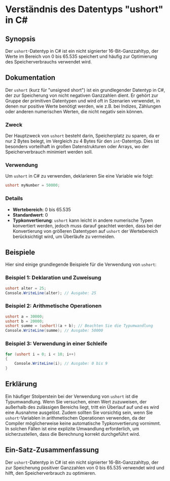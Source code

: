 <!--
Meta Description: # Verständnis des Datentyps "ushort" in C# ## Synopsis Der `ushort`-Datentyp in C# ist ein nicht signierter 16-Bit-Ganzzahltyp, der Werte im Bereich v...
Meta Keywords: ushort, der, von, ist, ein
-->

# Verständnis des Datentyps "ushort" in C#

## Synopsis
Der `ushort`-Datentyp in C# ist ein nicht signierter 16-Bit-Ganzzahltyp, der Werte im Bereich von 0 bis 65.535 speichert und häufig zur Optimierung des Speicherverbrauchs verwendet wird.

## Dokumentation
Der `ushort` (kurz für "unsigned short") ist ein grundlegender Datentyp in C#, der zur Speicherung von nicht negativen Ganzzahlen dient. Er gehört zur Gruppe der primitiven Datentypen und wird oft in Szenarien verwendet, in denen nur positive Werte benötigt werden, wie z.B. bei Indizes, Zählungen oder anderen numerischen Werten, die nicht negativ sein können.

### Zweck
Der Hauptzweck von `ushort` besteht darin, Speicherplatz zu sparen, da er nur 2 Bytes belegt, im Vergleich zu 4 Bytes für den `int`-Datentyp. Dies ist besonders vorteilhaft in großen Datenstrukturen oder Arrays, wo der Speicherverbrauch minimiert werden soll.

### Verwendung
Um `ushort` in C# zu verwenden, deklarieren Sie eine Variable wie folgt:
```csharp
ushort myNumber = 50000;
```

### Details
- **Wertebereich**: 0 bis 65.535
- **Standardwert**: 0
- **Typkonvertierung**: `ushort` kann leicht in andere numerische Typen konvertiert werden, jedoch muss darauf geachtet werden, dass bei der Konvertierung von größeren Datentypen auf `ushort` der Wertebereich berücksichtigt wird, um Überläufe zu vermeiden.

## Beispiele
Hier sind einige grundlegende Beispiele für die Verwendung von `ushort`:

### Beispiel 1: Deklaration und Zuweisung
```csharp
ushort alter = 25;
Console.WriteLine(alter); // Ausgabe: 25
```

### Beispiel 2: Arithmetische Operationen
```csharp
ushort a = 30000;
ushort b = 20000;
ushort summe = (ushort)(a + b); // Beachten Sie die Typumwandlung
Console.WriteLine(summe); // Ausgabe: 50000
```

### Beispiel 3: Verwendung in einer Schleife
```csharp
for (ushort i = 0; i < 10; i++)
{
    Console.WriteLine(i); // Ausgabe: 0 bis 9
}
```

## Erklärung
Ein häufiger Stolperstein bei der Verwendung von `ushort` ist die Typumwandlung. Wenn Sie versuchen, einen Wert zuzuweisen, der außerhalb des zulässigen Bereichs liegt, tritt ein Überlauf auf und es wird eine Ausnahme ausgelöst. Zudem sollten Sie vorsichtig sein, wenn Sie `ushort`-Variablen in arithmetischen Operationen verwenden, da der Compiler möglicherweise keine automatische Typkonvertierung vornimmt. In solchen Fällen ist eine explizite Umwandlung erforderlich, um sicherzustellen, dass die Berechnung korrekt durchgeführt wird.

## Ein-Satz-Zusammenfassung
Der `ushort`-Datentyp in C# ist ein nicht signierter 16-Bit-Ganzzahltyp, der zur Speicherung positiver Ganzzahlen von 0 bis 65.535 verwendet wird und hilft, den Speicherverbrauch zu optimieren.